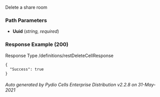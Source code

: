 






 
Delete a share room  


### Path Parameters

 - **Uuid** (_string, required_) 




### Response Example (200)
Response Type /definitions/restDeleteCellResponse

```
{
  "Success": true
}
```




###### Auto generated by Pydio Cells Enterprise Distribution v2.2.8 on 31-May-2021
